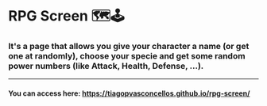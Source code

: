 # RPG Screen 🗺️🕹️

### It's a page that allows you give your character a name (or get one at randomly), choose your specie and get some random power numbers (like Attack, Health, Defense, ...).
***
#### You can access here: https://tiagopvasconcellos.github.io/rpg-screen/

